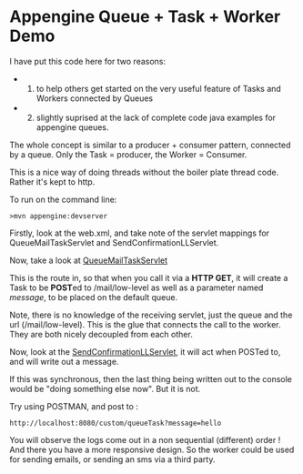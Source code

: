 Appengine Queue + Task + Worker Demo
=============================

I have put this code here for two reasons:
- 1) to help others get started on the very useful feature of Tasks and Workers connected by Queues
- 2) slightly suprised at the lack of complete code java examples for appengine queues.

The whole concept is similar to a producer + consumer pattern, connected by a queue. Only the Task = producer, the Worker = Consumer.

This is a nice way of doing threads without the boiler plate thread code. Rather it's kept to http.

To run on the command line:
```
>mvn appengine:devserver
```

Firstly, look at the web.xml, and take note of the servlet mappings for QueueMailTaskServlet and SendConfirmationLLServlet.

Now, take a look at  [QueueMailTaskServlet](./src/main/java/com/travellazy/servlets/QueueMailTaskServlet.java)

This is the route in, so that when you call it via a **HTTP GET**, it will create a Task to be **POST**ed to /mail/low-level
as well as a parameter named *message*, to be placed on the default queue.

Note, there is no knowledge of the receiving servlet, just the queue and the url (/mail/low-level). This is the glue that connects the call to the worker. They are both nicely decoupled from each other.

Now, look at the [SendConfirmationLLServlet](./src/main/java/com/travellazy/servlets/SendConfirmationLLServlet.java), it will act when POSTed to, and will write out a message.

If this was synchronous, then the last thing being written out to the console would be "doing something else now". But it is not.

Try using POSTMAN, and post to :

```
http://localhost:8080/custom/queueTask?message=hello
```

You will observe the logs come out in a non sequential (different) order ! And there you have a more responsive design. So the worker could be used for sending emails, or sending an sms via a third party.



